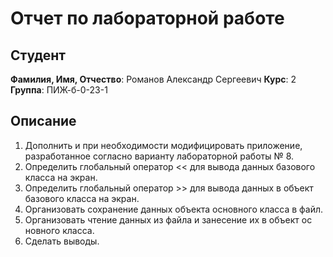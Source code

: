# Отчет по лабораторной работе

## Студент

**Фамилия, Имя, Отчество**: Романов Александр Сергеевич
**Курс**: 2  
**Группа**: ПИЖ-б-0-23-1

## Описание

1. Дополнить и при необходимости модифицировать приложение, 
разработанное согласно варианту лабораторной работы № 8.  
2. Определить глобальный оператор << для вывода данных базового 
класса на экран. 
3. Определить глобальный оператор >> для вывода данных в объект 
базового класса на экран. 
4. Организовать сохранение данных объекта основного класса в файл. 
5. Организовать чтение данных из файла и занесение их в объект ос
новного класса. 
6. Сделать выводы. 
